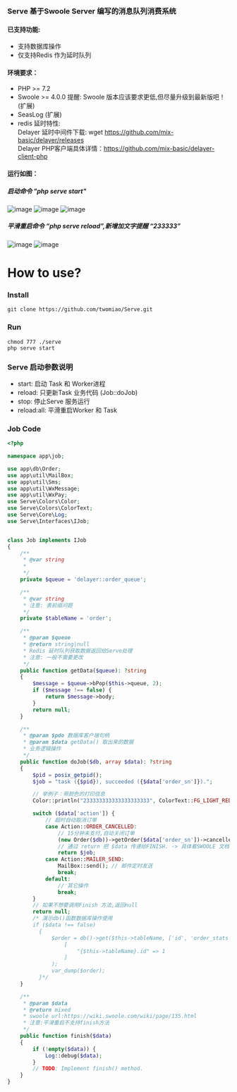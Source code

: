 ### Serve 基于Swoole Server 编写的消息队列消费系统
#### 已支持功能:
- 支持数据库操作
- 仅支持Redis 作为延时队列

#### 环境要求：
* PHP >= 7.2
* Swoole >= 4.0.0 提醒: Swoole 版本应该要求更低,但尽量升级到最新版吧！ (扩展)
* SeasLog (扩展)
* redis 延时特性:<br/>
    Delayer 延时中间件下载: wget https://github.com/mix-basic/delayer/releases<br/>
    Delayer PHP客户端具体详情：https://github.com/mix-basic/delayer-client-php<br/>
 
#### 运行如图：
##### 启动命令 "php serve start"
![image](https://github.com/twomiao/Serve/raw/master/img/start.png "启动界面")
![image](https://github.com/twomiao/Serve/raw/master/img/test.png "消费处理中")
![image](https://github.com/twomiao/Serve/raw/master/img/daemon.png "守护进程结构")
##### 平滑重启命令 “php serve reload”,新增加文字提醒 “233333”
![image](https://github.com/twomiao/Serve/raw/master/img/reload.png "未平滑重启")
![image](https://github.com/twomiao/Serve/raw/master/img/reload02.png "已平滑重启")

# How to use?

### Install

```
git clone https://github.com/twomiao/Serve.git
```

### Run
```
chmod 777 ./serve
php serve start
```

### Serve 启动参数说明

- start: 启动 Task 和 Worker进程
- reload: 只更新Task 业务代码 (Job::doJob)
- stop: 停止Serve 服务运行
- reload:all: 平滑重启Worker 和 Task

### Job Code

```php
<?php

namespace app\job;

use app\db\Order;
use app\util\MailBox;
use app\util\Sms;
use app\util\WxMessage;
use app\util\WxPay;
use Serve\Colors\Color;
use Serve\Colors\ColorText;
use Serve\Core\Log;
use Serve\Interfaces\IJob;


class Job implements IJob
{
    /**
     * @var string
     *
     */
    private $queue = 'delayer::order_queue';

    /**
     * @var string
     * 注意: 表前缀问题
     */
    private $tableName = 'order';

    /**
     * @param $queue
     * @return string|null
     * Redis 延时队列获取数据返回给Serve处理
     * 注意: 一般不需要更改
     */
    public function getData($queue): ?string
    {
        $message = $queue->bPop($this->queue, 2);
        if ($message !== false) {
            return $message->body;
        }
        return null;
    }

    /**
     * @param $pdo 数据库客户端句柄
     * @param $data getData() 取出来的数据
     * 业务逻辑操作
     */
    public function doJob($db, array $data): ?string
    {
        $pid = posix_getpid();
        $job = "task ({$pid}), succeeded ({$data['order_sn']}).";

        // 举例子：带颜色的打印信息
        Color::println("233333333333333333333", ColorText::FG_LIGHT_RED);

        switch ($data['action']) {
            // 超时自动取消订单
            case Action::ORDER_CANCELLED:
                // 15分钟未支付,自动关闭订单
                (new Order($db))->getOrder($data['order_sn'])->cancelled();
                // 通过 return 把 $data 传递给FINISH. -> 具体看SWOOLE 文档哈
                return $job;
            case Action::MAILER_SEND:
                MailBox::send(); // 邮件定时发送
                break;
            default:
                // 其它操作
                break;
        }
        // 如果不想要调用Finish 方法,返回null
        return null;
        /* 演示db()函数数据库操作使用
        if ($data !== false)
          {
              $order = db()->get($this->tableName, ['id', 'order_stats', 'order_sn', 'create_at'],
                  [
                      "{$this->tableName}.id" => 1
                  ]
              );
              var_dump($order);
          }*/
    }

    /**
     * @param $data
     * @return mixed
     * swoole url:https://wiki.swoole.com/wiki/page/135.html
     * 注意:平滑重启不支持finish方法
     */
    public function finish($data)
    {
        if (!empty($data)) {
            Log::debug($data);
        }
        // TODO: Implement finish() method.
    }
}
```
